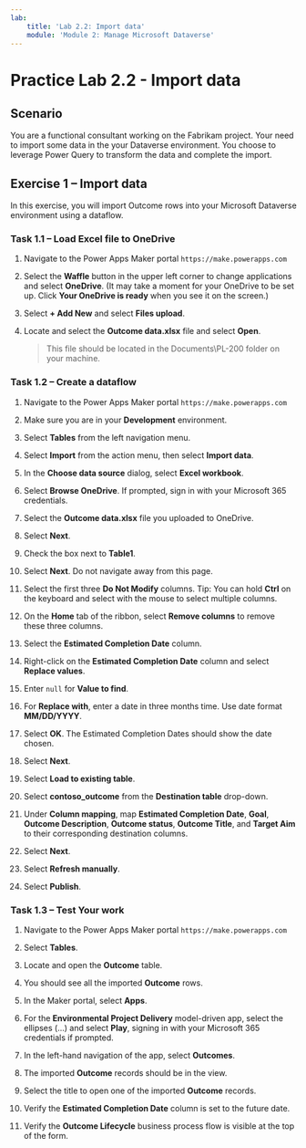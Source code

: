 ```yaml
---
lab:
    title: 'Lab 2.2: Import data'
    module: 'Module 2: Manage Microsoft Dataverse'
---
```


# Practice Lab 2.2 - Import data

## Scenario

You are a functional consultant working on the Fabrikam project. Your need to import some data in the your Dataverse environment. You choose to leverage Power Query to transform the data and complete the import.

## Exercise 1 – Import data

In this exercise, you will import Outcome rows into your Microsoft Dataverse environment using a dataflow.

### Task 1.1 – Load Excel file to OneDrive

1. Navigate to the Power Apps Maker portal `https://make.powerapps.com`

1. Select the **Waffle** button in the upper left corner to change applications and select **OneDrive**. (It may take a moment for your OneDrive to be set up. Click **Your OneDrive is ready** when you see it on the screen.)

1. Select **+ Add New** and select **Files upload**.

1. Locate and select the **Outcome data.xlsx** file and select **Open**.

    > This file should be located in the Documents\PL-200 folder on your machine.

### Task 1.2 – Create a dataflow

1. Navigate to the Power Apps Maker portal `https://make.powerapps.com`

1. Make sure you are in your **Development** environment.

1. Select **Tables** from the left navigation menu.

1. Select **Import** from the action menu, then select **Import data**.

1. In the **Choose data source** dialog, select **Excel workbook**.

1. Select **Browse OneDrive**. If prompted, sign in with your Microsoft 365 credentials.

1. Select the **Outcome data.xlsx** file you uploaded to OneDrive.

1. Select **Next**.

1. Check the box next to **Table1**.

1. Select **Next**. Do not navigate away from this page.

1. Select the first three **Do Not Modify** columns. Tip: You can hold **Ctrl** on the keyboard and select with the mouse to select multiple columns.

1. On the **Home** tab of the ribbon, select **Remove columns** to remove these three columns.

1. Select the **Estimated Completion Date** column.

1. Right-click on the **Estimated Completion Date** column and select **Replace values**.

1. Enter `null` for **Value to find**.

1. For **Replace with**, enter a date in three months time. Use date format **MM/DD/YYYY**. 

1. Select **OK**. The Estimated Completion Dates should show the date chosen.

1. Select **Next**.

1. Select **Load to existing table**.

1. Select **contoso_outcome** from the **Destination table** drop-down.

1. Under **Column mapping**, map **Estimated Completion Date**, **Goal**, **Outcome Description**, **Outcome status**, **Outcome Title**,  and **Target Aim** to their corresponding destination columns.

1. Select **Next**.

1. Select **Refresh manually**.

1. Select **Publish**.


### Task 1.3 – Test Your work

1. Navigate to the Power Apps Maker portal `https://make.powerapps.com`

1. Select **Tables**.

1. Locate and open the **Outcome** table.

1. You should see all the imported **Outcome** rows.

1. In the Maker portal, select **Apps**.

1. For the **Environmental Project Delivery** model-driven app, select the ellipses (...) and select **Play**, signing in with your Microsoft 365 credentials if prompted.

1. In the left-hand navigation of the app, select **Outcomes**.

1. The imported **Outcome** records should be in the view.

1. Select the title to open one of the imported **Outcome** records.

1. Verify the **Estimated Completion Date** column is set to the future date.

1. Verify the **Outcome Lifecycle** business process flow is visible at the top of the form.


